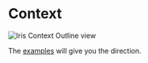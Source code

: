 # Context

![Iris Context Outline view](https://iris-go.com/assets/ctx_full.png)


The [examples](https://github.com/iris-contrib/examples) will give you the direction.
